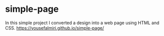 # simple-page
In this simple project I converted a design into a web page using HTML and CSS.
https://yousefalmiri.github.io/simple-page/ 
